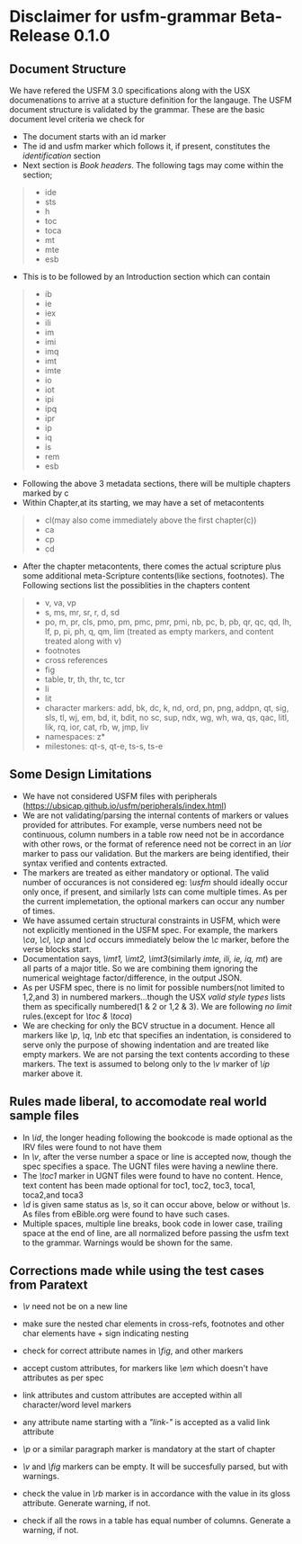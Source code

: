 # Disclaimer for usfm-grammar Beta-Release 0.1.0

## Document Structure

We have refered the USFM 3.0 specifications along with the USX documenations to arrive at a stucture definition for the langauge.
The USFM document structure is validated by the grammar. These are the basic document level criteria we check for

* The document starts with an id marker
* The id and usfm marker which follows it, if present, constitutes the *identification* section
* Next section is *Book headers*. The following tags may come within the section;
> * ide
> * sts
> * h
> * toc
> * toca
> * mt
> * mte
> * esb
* This is to be followed by an Introduction section which can contain
> * ib
> * ie
> * iex
> * ili
> * im
> * imi
> * imq
> * imt
> * imte
> * io
> * iot
> * ipi
> * ipq
> * ipr
> * ip
> * iq
> * is
> * rem
> * esb
* Following the above 3 metadata sections, there will be multiple chapters marked by c
* Within Chapter,at its starting, we may have a set of metacontents 
> * cl(may also come immediately above the first chapter(c))
> * ca
> * cp
> * cd
* After the chapter metacontents, there comes the actual scripture plus some additional meta-Scripture contents(like sections, footnotes). The Following sections list the possiblities in the chapters content
> * v, va, vp
> * s, ms, mr, sr, r, d, sd
> * po, m, pr, cls, pmo, pm, pmc, pmr, pmi, nb, pc, b, pb, qr, qc, qd, lh, lf, p, pi, ph, q, qm, lim (treated as empty markers, and content treated along with v)
> * footnotes
> * cross references
> * fig
> * table, tr, th, thr, tc, tcr
> * li
> * lit
> * character markers: add, bk, dc, k, nd, ord, pn, png, addpn, qt, sig, sls, tl, wj, em, bd, it, bdit, no sc, sup, ndx, wg, wh, wa, qs, qac, litl, lik, rq, ior, cat, rb, w, jmp, liv
> * namespaces: z*
> * milestones: qt-s, qt-e, ts-s, ts-e

## Some Design Limitations

* We have not considered USFM files with peripherals (<https://ubsicap.github.io/usfm/peripherals/index.html>)
* We are not validating/parsing the internal contents of markers or values provided for attributes. For example, verse numbers need not be continuous, column numbers in a table row need not be in accordance with other rows, or the format of reference need not be correct in an _\\ior_ marker to pass our validation. But the markers are being identified, their syntax verified and contents extracted.
* The markers are treated as either mandatory or optional. The valid number of occurances is not considered
 eg: _\\usfm_ should ideally occur only once, if present, and similarly _\\sts_ can come multiple times. As per the current implemetation, the optional markers can occur any number of times.
* We have assumed certain structural constraints in USFM, which were not explicitly mentioned in the USFM spec. For example, the markers _\\ca_, _\\cl_, _\\cp_ and _\\cd_ occurs immediately below the _\\c_ marker, before the verse blocks start.
* Documentation says, _\\imt1, \\imt2, \\imt3_(similarly _imte, ili, ie, iq, mt_)  are all parts of a major title. So we are combining them ignoring the numerical weightage factor/difference, in the output JSON. 
* As per USFM spec, there is no limit for possible numbers(not limited to 1,2,and 3) in numbered markers...though the USX _valid style types_ lists them as specifically numbered(1 & 2 or 1,2 & 3). We are following _no limit_ rules.(except for _\\toc & \\toca_)
* We are checking for only the BCV structue in a document. Hence all markers like _\\p_, _\\q_, _\\nb_ etc that specifies an indentation, is considered to serve only the purpose of showing indentation and are treated like empty markers. We are not parsing the text contents according to these markers. The text is assumed to belong only to the _\\v_ marker of _\\ip_ marker above it.

## Rules made liberal, to accomodate real world sample files

* In _\\id_, the longer heading following the bookcode is made optional as the IRV files were found to not have them
* In _\\v_, after the verse number a space or line is accepted now, though the spec specifies a space. The UGNT files were having a newline there.
* The _\\toc1_  marker in UGNT files were found to have no content. Hence, text content has been made optional for toc1, toc2, toc3, toca1, toca2,and toca3
* _\\d_ is given same status as _\\s_, so it can occur above, below or without _\\s_. As files from eBible.org were found to have such cases.
* Multiple spaces, multiple line breaks, book code in lower case, trailing space at the end of line, are all normalized before passing the usfm text to the grammar. Warnings would be shown for the same.

## Corrections made while using the test cases from Paratext

* _\\v_ need not be on a new line

* make sure the nested char elements in cross-refs, footnotes and other char elements have + sign indicating nesting

* check for correct attribute names in _\\fig_, and other markers

* accept custom attributes, for markers like _\\em_ which doesn't have attributes as per spec

* link attributes and custom attributes are accepted within all character/word level markers

* any attribute name starting with a _"link-"_  is accepted as a valid link attribute

* _\\p_ or a similar paragraph marker is mandatory at the start of chapter

* _\\v_ and _\\fig_ markers can be empty. It will be succesfully parsed, but with warnings.

* check the value in _\\rb_ marker is in accordance with the value in its gloss attribute. Generate warning, if not.

* check if all the rows in a table has equal number of columns. Generate a warning, if not.
